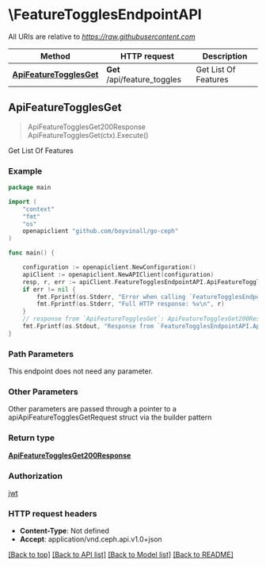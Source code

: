 # \FeatureTogglesEndpointAPI

All URIs are relative to *https://raw.githubusercontent.com*

Method | HTTP request | Description
------------- | ------------- | -------------
[**ApiFeatureTogglesGet**](FeatureTogglesEndpointAPI.md#ApiFeatureTogglesGet) | **Get** /api/feature_toggles | Get List Of Features



## ApiFeatureTogglesGet

> ApiFeatureTogglesGet200Response ApiFeatureTogglesGet(ctx).Execute()

Get List Of Features

### Example

```go
package main

import (
	"context"
	"fmt"
	"os"
	openapiclient "github.com/boyvinall/go-ceph"
)

func main() {

	configuration := openapiclient.NewConfiguration()
	apiClient := openapiclient.NewAPIClient(configuration)
	resp, r, err := apiClient.FeatureTogglesEndpointAPI.ApiFeatureTogglesGet(context.Background()).Execute()
	if err != nil {
		fmt.Fprintf(os.Stderr, "Error when calling `FeatureTogglesEndpointAPI.ApiFeatureTogglesGet``: %v\n", err)
		fmt.Fprintf(os.Stderr, "Full HTTP response: %v\n", r)
	}
	// response from `ApiFeatureTogglesGet`: ApiFeatureTogglesGet200Response
	fmt.Fprintf(os.Stdout, "Response from `FeatureTogglesEndpointAPI.ApiFeatureTogglesGet`: %v\n", resp)
}
```

### Path Parameters

This endpoint does not need any parameter.

### Other Parameters

Other parameters are passed through a pointer to a apiApiFeatureTogglesGetRequest struct via the builder pattern


### Return type

[**ApiFeatureTogglesGet200Response**](ApiFeatureTogglesGet200Response.md)

### Authorization

[jwt](../README.md#jwt)

### HTTP request headers

- **Content-Type**: Not defined
- **Accept**: application/vnd.ceph.api.v1.0+json

[[Back to top]](#) [[Back to API list]](../README.md#documentation-for-api-endpoints)
[[Back to Model list]](../README.md#documentation-for-models)
[[Back to README]](../README.md)

